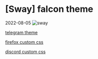 # [Sway] falcon theme
2022-08-05
![sway](https://i.imgur.com/Jb5Vk7l.png)

[telegram theme](https://t.me/addtheme/falcon_dibusure)


[firefox custom css](https://github.com/migueravila/SimpleFox)


[discord custom css](https://github.com/dibusure/dotfiles/blob/main/.config/BetterDiscord/themes/falcon.theme.css)
